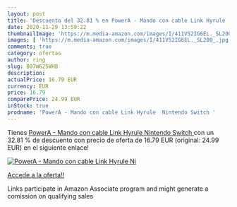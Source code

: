 ```yaml
---
layout: post
title: 'Descuento del 32.81 % en PowerA - Mando con cable Link Hyrule  Ni'
date: 2020-11-29 13:59:22
thumbnailImage: 'https://m.media-amazon.com/images/I/411V52IG6EL._SL200_.jpg'
images: [ 'https://m.media-amazon.com/images/I/411V52IG6EL._SL200_.jpg' ]
comments: true
category: ofertas
author: ring
slug: B07W625WHB
description:
actualPrice: 16.79 EUR
currency: EUR
price: 16.79
comparePrice: 24.99 EUR
inStock: true
prodname: 'PowerA - Mando con cable Link Hyrule  Nintendo Switch '
---
```


Tienes [PowerA - Mando con cable Link Hyrule  Nintendo Switch ](https://www.amazon.es/dp/B07W625WHB/?tag=tolees-21) con un 32.81 % de descuento con precio de oferta de 16.79 EUR (original: 24.99 EUR) en el siguiente enlace!

[![PowerA - Mando con cable Link Hyrule  Ni](https://m.media-amazon.com/images/I/411V52IG6EL._SL200_.jpg)](https://www.amazon.es/dp/B07W625WHB/?tag=tolees-21)

[Accede a la oferta!!](https://www.amazon.es/dp/B07W625WHB/?tag=tolees-21)

Links participate in Amazon Associate program and might generate a comission on qualifying sales


